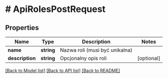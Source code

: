 # # ApiRolesPostRequest

## Properties

Name | Type | Description | Notes
------------ | ------------- | ------------- | -------------
**name** | **string** | Nazwa roli (musi być unikalna) |
**description** | **string** | Opcjonalny opis roli | [optional]

[[Back to Model list]](../../README.md#models) [[Back to API list]](../../README.md#endpoints) [[Back to README]](../../README.md)
